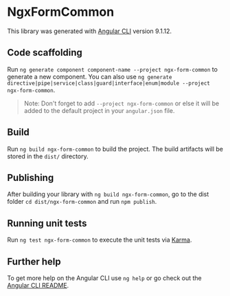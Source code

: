 # NgxFormCommon

This library was generated with [Angular CLI](https://github.com/angular/angular-cli) version 9.1.12.

## Code scaffolding

Run `ng generate component component-name --project ngx-form-common` to generate a new component. You can also use `ng generate directive|pipe|service|class|guard|interface|enum|module --project ngx-form-common`.
> Note: Don't forget to add `--project ngx-form-common` or else it will be added to the default project in your `angular.json` file. 

## Build

Run `ng build ngx-form-common` to build the project. The build artifacts will be stored in the `dist/` directory.

## Publishing

After building your library with `ng build ngx-form-common`, go to the dist folder `cd dist/ngx-form-common` and run `npm publish`.

## Running unit tests

Run `ng test ngx-form-common` to execute the unit tests via [Karma](https://karma-runner.github.io).

## Further help

To get more help on the Angular CLI use `ng help` or go check out the [Angular CLI README](https://github.com/angular/angular-cli/blob/master/README.md).

